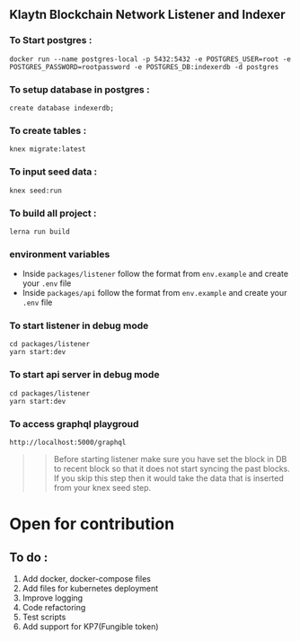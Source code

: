## Klaytn Blockchain Network Listener and Indexer

### To Start postgres : 
```
docker run --name postgres-local -p 5432:5432 -e POSTGRES_USER=root -e POSTGRES_PASSWORD=rootpassword -e POSTGRES_DB:indexerdb -d postgres
```

### To setup database in postgres : 
```
create database indexerdb;
```

### To create tables : 
```
knex migrate:latest
```

### To input seed data : 
```
knex seed:run
```

### To build all project :
```
lerna run build
```

### environment variables
- Inside `packages/listener` follow the format from `env.example` and create your `.env` file
- Inside `packages/api` follow the format from `env.example` and create your `.env` file

### To start listener in debug mode
```
cd packages/listener
yarn start:dev
```

### To start api server in debug mode
```
cd packages/listener
yarn start:dev
```

### To access graphql playgroud
```
http://localhost:5000/graphql
```
>> Before starting listener make sure you have set the block in DB to recent block so that it does not start syncing the past blocks. If you skip this step then it would take the data that is inserted from your knex seed step.


# Open for contribution

## To do : 
1. Add docker, docker-compose files
2. Add files for kubernetes deployment
3. Improve logging
4. Code refactoring
5. Test scripts
6. Add support for KP7(Fungible token)